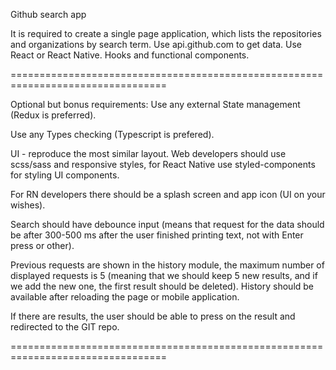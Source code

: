 Github search app

It is required to create a single page application, which lists the repositories
and organizations by search term. Use api.github.com to get data. Use React or
React Native. Hooks and functional components.

=================================================================================

Optional but bonus requirements: 
Use any external State management (Redux is
preferred).

Use any Types checking (Typescript is prefered).

UI - reproduce the
most similar layout. Web developers should use scss/sass and responsive styles,
for React Native use styled-components for styling UI components.

For RN
developers there should be a splash screen and app icon (UI on your wishes).

Search should have debounce input (means that request for the data should be
after 300-500 ms after the user finished printing text, not with Enter press or
other).

Previous requests are shown in the history module, the maximum number of
displayed requests is 5 (meaning that we should keep 5 new results, and if we
add the new one, the first result should be deleted). History should be
available after reloading the page or mobile application.

If there are results,
the user should be able to press on the result and redirected to the GIT repo.

=================================================================================
